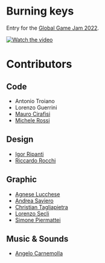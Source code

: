 # Burning keys

Entry for the [Global Game Jam 2022](https://globalgamejam.org/2022/games/burning-keys-0).

[![Watch the video](https://img.youtube.com/vi/zDJlVRkj79k/0.jpg)](https://www.youtube.com/watch?v=zDJlVRkj79k)

# Contributors

## Code

- Antonio Troiano
- Lorenzo Guerrini
- [Mauro Cirafisi](https://twitter.com/_Jumbax)
- [Michele Rossi](https://twitter.com/MikyM0D)

## Design

- [Igor Ripanti](https://www.linkedin.com/in/igor-ripanti-609093205)
- [Riccardo Rocchi](https://www.linkedin.com/in/riccardo-rocchi-81907019b) 

## Graphic

- [Agnese Lucchese](https://www.instagram.com/theweirdcatlady/)
- [Andrea Saviero](https://www.artstation.com/andreasiviero)
- [Christian Tagliapietra](https://www.linkedin.com/in/christiantagliapietra)
- [Lorenzo Secli](https://www.artstation.com/lorenzosecli) 
- [Simone Piermattei](https://www.artstation.com/simonepiermattei)

## Music & Sounds

- [Angelo Carnemolla](https://soundcloud.com/trpm)

